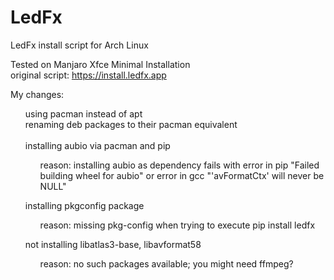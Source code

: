 # LedFx
LedFx install script for Arch Linux

Tested on Manjaro Xfce Minimal Installation<br>
original script: https://install.ledfx.app

My changes:
<ol>
  using pacman instead of apt<br>
  renaming deb packages to their pacman equivalent<br>
  <br>
  installing aubio via pacman and pip
  <ol>
    reason: installing aubio as dependency fails with error in pip "Failed building wheel for aubio" or error in gcc "'avFormatCtx' will never be NULL"
  </ol>
  
  installing pkgconfig package
  <ol>
    reason: missing pkg-config when trying to execute pip install ledfx
  </ol>
  
  not installing libatlas3-base, libavformat58<br>
  <ol>
    reason: no such packages available; you might need ffmpeg?
  </ol>
</ol>
